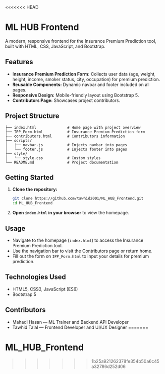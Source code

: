 <<<<<<< HEAD
# ML HUB Frontend

A modern, responsive frontend for the Insurance Premium Prediction tool, built with HTML, CSS, JavaScript, and Bootstrap.

## Features

- **Insurance Premium Prediction Form:** Collects user data (age, weight, height, income, smoker status, city, occupation) for premium prediction.
- **Reusable Components:** Dynamic navbar and footer included on all pages.
- **Responsive Design:** Mobile-friendly layout using Bootstrap 5.
- **Contributors Page:** Showcases project contributors.

## Project Structure

```
├── index.html              # Home page with project overview
├── IPP_Form.html           # Insurance Premium Prediction form
├── contributors.html       # Contributors information
├── scripts/
│   ├── navbar.js           # Injects navbar into pages
│   └── footer.js           # Injects footer into pages
├── style/
│   └── style.css           # Custom styles
└── README.md               # Project documentation
```

## Getting Started

1. **Clone the repository:**

   ```bash
   git clone https://github.com/tawhid2001/ML_HUB_Frontend.git
   cd ML_HUB_Frontend
   ```

2. **Open `index.html` in your browser** to view the homepage.

## Usage

- Navigate to the homepage (`index.html`) to access the Insurance Premium Prediction tool.
- Use the navigation bar to visit the Contributors page or return home.
- Fill out the form on `IPP_Form.html` to input your details for premium prediction.

## Technologies Used

- HTML5, CSS3, JavaScript (ES6)
- Bootstrap 5

## Contributors

- Mahadi Hasan — ML Trainer and Backend API Developer
- Tawhid Talal — Frontend Developer and UI/UX Designer
=======
# ML_HUB_Frontend
>>>>>>> 1b25a921262378fe354b50a6c45a32786d252d06
